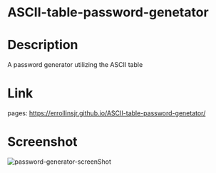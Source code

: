 # ASCII-table-password-genetator

# Description

A password generator utilizing the ASCII table

# Link

pages:
https://errollinsjr.github.io/ASCII-table-password-genetator/

# Screenshot

![password-generator-screenShot](https://user-images.githubusercontent.com/43302610/118163996-9c419a00-b3f0-11eb-85c9-e8051f6eedbb.png)
